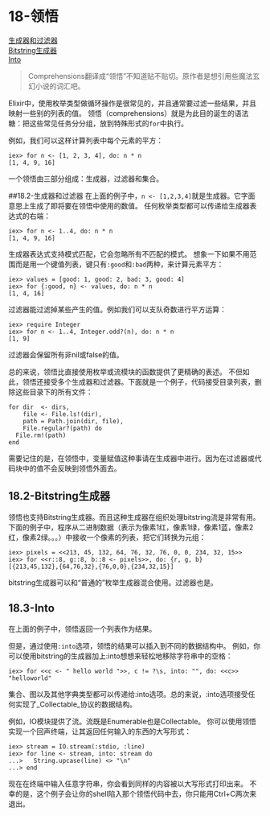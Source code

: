 18-领悟
========
[生成器和过滤器]()<br/>
[Bitstring生成器]()<br/>
[Into]()<br/>

>Comprehensions翻译成“领悟”不知道贴不贴切。原作者是想引用些魔法玄幻小说的词汇吧。

Elixir中，使用枚举类型做循环操作是很常见的，并且通常要过滤一些结果，并且映射一些别的列表的值。
领悟（comprehensions）就是为此目的诞生的语法糖：把这些常见任务分分组，放到特殊形式的```for```中执行。

例如，我们可以这样计算列表中每个元素的平方：
```
iex> for n <- [1, 2, 3, 4], do: n * n
[1, 4, 9, 16]
```

一个领悟由三部分组成：生成器，过滤器和集合。

##18.2-生成器和过滤器
在上面的例子中，```n <- [1,2,3,4]```就是生成器。它字面意思上生成了即将要在领悟中使用的数值。
任何枚举类型都可以传递给生成器表达式的右端：
```
iex> for n <- 1..4, do: n * n
[1, 4, 9, 16]
```

生成器表达式支持模式匹配，它会忽略所有不匹配的模式。
想象一下如果不用范围而是用一个键值列表，键只有```:good```和```:bad```两种，来计算元素平方：
```
iex> values = [good: 1, good: 2, bad: 3, good: 4]
iex> for {:good, n} <- values, do: n * n
[1, 4, 16]
```

过滤器能过滤掉某些产生的值。例如我们可以支队奇数进行平方运算：
```
iex> require Integer
iex> for n <- 1..4, Integer.odd?(n), do: n * n
[1, 9]
```
过滤器会保留所有非nil或false的值。

总的来说，领悟比直接使用枚举或流模块的函数提供了更精确的表述。
不但如此，领悟还接受多个生成器和过滤器。下面就是一个例子，代码接受目录列表，删除这些目录下的所有文件：
```
for dir  <- dirs,
    file <- File.ls!(dir),
    path = Path.join(dir, file),
    File.regular?(path) do
  File.rm!(path)
end
```

需要记住的是，在领悟中，变量赋值这种事请在生成器中进行。因为在过滤器或代码块中的值不会反映到领悟外面去。

## 18.2-Bitstring生成器
领悟也支持Bitstring生成器。而且这种生成器在组织处理bitstring流是非常有用。
下面的例子中，程序从二进制数据（表示为像素1红，像素1绿，像素1蓝，像素2红，像素2绿。。。）中接收一个像素的列表，把它们转换为元组：
```
iex> pixels = <<213, 45, 132, 64, 76, 32, 76, 0, 0, 234, 32, 15>>
iex> for <<r::8, g::8, b::8 <- pixels>>, do: {r, g, b}
[{213,45,132},{64,76,32},{76,0,0},{234,32,15}]
```
bitstring生成器可以和“普通的”枚举生成器混合使用。过滤器也是。

## 18.3-Into
在上面的例子中，领悟返回一个列表作为结果。

但是，通过使用```:into```选项，领悟的结果可以插入到不同的数据结构中。
例如，你可以使用bitstring的生成器加上:into想想来轻松地移除字符串中的空格：
```
iex> for <<c <- " hello world ">>, c != ?\s, into: "", do: <<c>>
"helloworld"
```

集合、图以及其他字典类型都可以传递给:into选项。总的来说，:into选项接受任何实现了_Collectable_协议的数据结构。

例如，IO模块提供了流。流既是Enumerable也是Collectable。
你可以使用领悟实现一个回声终端，让其返回任何输入的东西的大写形式：
```
iex> stream = IO.stream(:stdio, :line)
iex> for line <- stream, into: stream do
...>   String.upcase(line) <> "\n"
...> end
```

现在在终端中输入任意字符串，你会看到同样的内容被以大写形式打印出来。
不幸的是，这个例子会让你的shell陷入那个领悟代码中去，你只能用Ctrl+C两次来退出。

